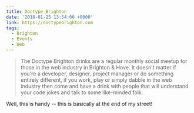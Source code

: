 ```yaml
---
title: Doctype Brighton
date: '2018-01-25 13:54:00 +0000'
link: https://doctypebrighton.com
tags:
  - Brighton
  - Events
  - Web
---
```

> The Doctype Brighton drinks are a regular monthly social meetup for those in the web industry in Brighton & Hove. It doesn't matter if you're a developer, designer, project manager or do something entirely different, if you work, play or simply dabble in the web industry then come and have a drink with people that will understand your code jokes and talk to some like-minded folk.

Well, this is handy -- this is basically at the end of my street!
